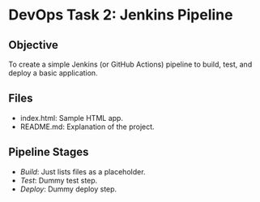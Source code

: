 # DevOps Task 2: Jenkins Pipeline

## Objective
To create a simple Jenkins (or GitHub Actions) pipeline to build, test, and deploy a basic application.

## Files
- index.html: Sample HTML app.
- README.md: Explanation of the project.

## Pipeline Stages
- *Build*: Just lists files as a placeholder.
- *Test*: Dummy test step.
- *Deploy*: Dummy deploy step.

